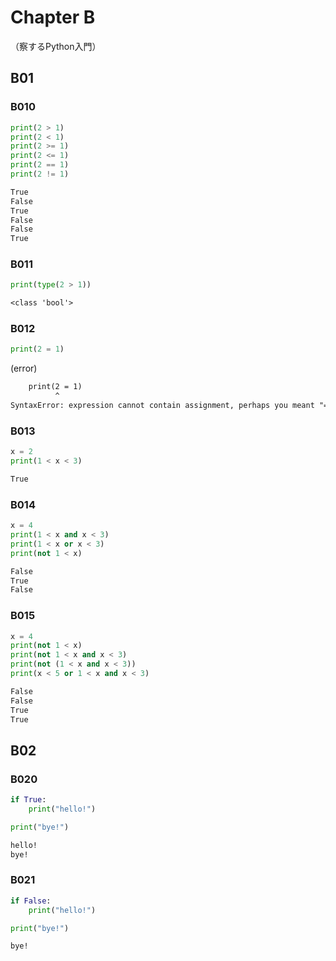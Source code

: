 Chapter B
==========
（察するPython入門）

B01
---

### B010
```py
print(2 > 1)
print(2 < 1)
print(2 >= 1)
print(2 <= 1)
print(2 == 1)
print(2 != 1)
```
```txt
True
False
True
False
False
True
```

### B011
```py
print(type(2 > 1))
```
```txt
<class 'bool'>
```

### B012
```py
print(2 = 1)
```
(error)
```txt
    print(2 = 1)
          ^
SyntaxError: expression cannot contain assignment, perhaps you meant "=="?
```

### B013
```py
x = 2
print(1 < x < 3)
```
```txt
True
```

### B014
```py
x = 4
print(1 < x and x < 3)
print(1 < x or x < 3)
print(not 1 < x)
```
```txt
False
True
False
```

### B015
```py
x = 4
print(not 1 < x)
print(not 1 < x and x < 3)
print(not (1 < x and x < 3))
print(x < 5 or 1 < x and x < 3)
```
```txt
False
False
True
True
```

B02
---

### B020
```py
if True:
    print("hello!")

print("bye!")
```
```txt
hello!
bye!
```

### B021
```py
if False:
    print("hello!")

print("bye!")
```
```txt
bye!
```